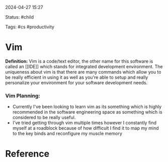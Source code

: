 2024-04-27 15:27

Status: #child

Tags: #cs #productivity 

# Vim

**Definition:** Vim is a code/text editor, the other name for this software is called an [[IDE]] which stands for integrated development environment. The uniqueness about vim is that there are many commands which allow you to be really efficient in using it as well as you're able to setup and really personalize your environment for your software development needs. 

### Vim Planning:
- Currently I've been looking to learn vim as its something which is highly recommended in the software engineering space as something which is considered to be really useful.
- I've tried getting through vim multiple times however I constantly find myself at a roadblock because of how difficult I find it to map my mind to the key binds and reconfigure my muscle memory 


# Reference
